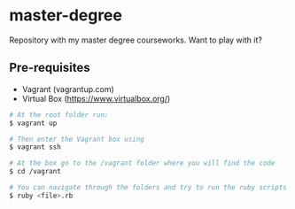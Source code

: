 # master-degree
Repository with my master degree courseworks.
Want to play with it?

## Pre-requisites
* Vagrant (vagrantup.com)
* Virtual Box (https://www.virtualbox.org/)

``` Bash
# At the root folder run:
$ vagrant up

# Then enter the Vagrant box using
$ vagrant ssh

# At the box go to the /vagrant folder where you will find the code
$ cd /vagrant

# You can navigate through the folders and try to run the ruby scripts
$ ruby <file>.rb
```
